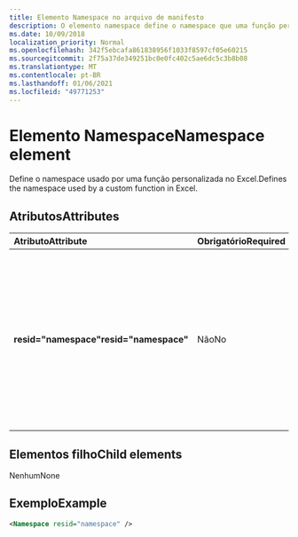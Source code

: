 ```yaml
---
title: Elemento Namespace no arquivo de manifesto
description: O elemento namespace define o namespace que uma função personalizada usa no Excel.
ms.date: 10/09/2018
localization_priority: Normal
ms.openlocfilehash: 342f5ebcafa861838956f1033f8597cf05e60215
ms.sourcegitcommit: 2f75a37de349251bc0e0fc402c5ae6dc5c3b8b08
ms.translationtype: MT
ms.contentlocale: pt-BR
ms.lasthandoff: 01/06/2021
ms.locfileid: "49771253"
---
```

# <a name="namespace-element"></a><span data-ttu-id="89119-103">Elemento Namespace</span><span class="sxs-lookup"><span data-stu-id="89119-103">Namespace element</span></span>

<span data-ttu-id="89119-104">Define o namespace usado por uma função personalizada no Excel.</span><span class="sxs-lookup"><span data-stu-id="89119-104">Defines the namespace used by a custom function in Excel.</span></span>

## <a name="attributes"></a><span data-ttu-id="89119-105">Atributos</span><span class="sxs-lookup"><span data-stu-id="89119-105">Attributes</span></span>

|  <span data-ttu-id="89119-106">Atributo</span><span class="sxs-lookup"><span data-stu-id="89119-106">Attribute</span></span>  |  <span data-ttu-id="89119-107">Obrigatório</span><span class="sxs-lookup"><span data-stu-id="89119-107">Required</span></span>  |  <span data-ttu-id="89119-108">Descrição</span><span class="sxs-lookup"><span data-stu-id="89119-108">Description</span></span>  |
|:-----|:-----|:-----|
|  <span data-ttu-id="89119-109">**resid="namespace"**</span><span class="sxs-lookup"><span data-stu-id="89119-109">**resid="namespace"**</span></span>  |  <span data-ttu-id="89119-110">Não</span><span class="sxs-lookup"><span data-stu-id="89119-110">No</span></span>  | <span data-ttu-id="89119-111">Deve corresponder ao título ShortStrings para sua função personalizada, especificada no elemento [Resources](resources.md).</span><span class="sxs-lookup"><span data-stu-id="89119-111">Should match the ShortStrings title for your custom function, specified within the [Resources](resources.md) element.</span></span> <span data-ttu-id="89119-112">Não pode ter mais de 32 caracteres.</span><span class="sxs-lookup"><span data-stu-id="89119-112">Can be no more than 32 characters.</span></span> |

## <a name="child-elements"></a><span data-ttu-id="89119-113">Elementos filho</span><span class="sxs-lookup"><span data-stu-id="89119-113">Child elements</span></span>

<span data-ttu-id="89119-114">Nenhum</span><span class="sxs-lookup"><span data-stu-id="89119-114">None</span></span>

## <a name="example"></a><span data-ttu-id="89119-115">Exemplo</span><span class="sxs-lookup"><span data-stu-id="89119-115">Example</span></span>

```xml
<Namespace resid="namespace" />
```
